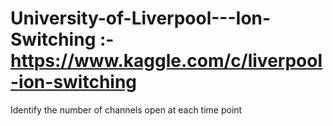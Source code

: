 # University-of-Liverpool---Ion-Switching :- https://www.kaggle.com/c/liverpool-ion-switching

Identify the number of channels open at each time point
